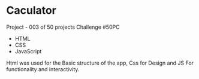 # Caculator
Project - 003 of 50 projects Challenge #50PC

* HTML
* CSS
* JavaScript

Html was used for the Basic structure of the app, Css for Design and JS For functionality and interactivity.
